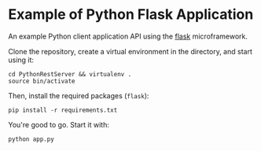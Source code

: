 Example of Python Flask Application
=================

An example Python client application API using the [flask](http://flask.pocoo.org/) microframework.

Clone the repository, create a virtual environment in the directory, and start using it:
```
cd PythonRestServer && virtualenv .
source bin/activate
```

Then, install the required packages (```flask```):
```
pip install -r requirements.txt
```

You're good to go. Start it with:
```
python app.py
```


